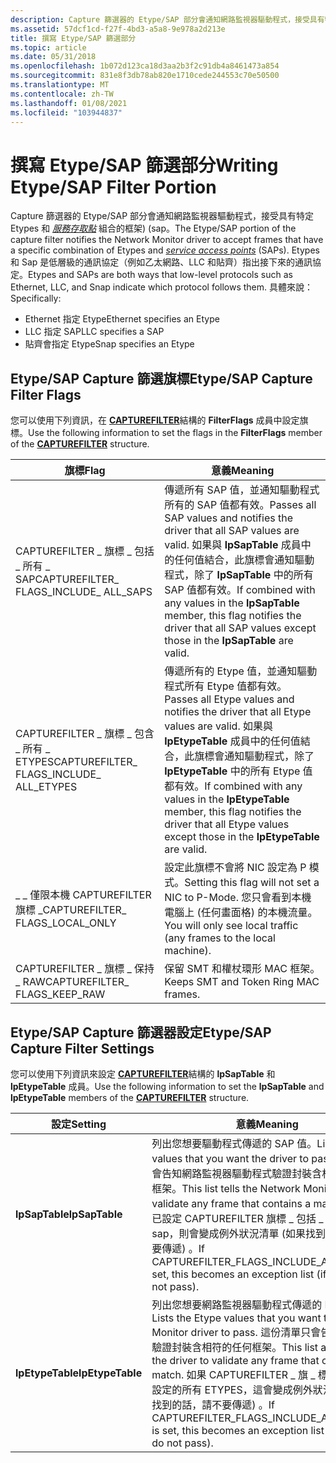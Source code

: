 ```yaml
---
description: Capture 篩選器的 Etype/SAP 部分會通知網路監視器驅動程式，接受具有特定 Etypes 和服務存取點組合的框架)  (Sap。
ms.assetid: 57dcf1cd-f27f-4bd3-a5a8-9e978a2d213e
title: 撰寫 Etype/SAP 篩選部分
ms.topic: article
ms.date: 05/31/2018
ms.openlocfilehash: 1b072d123ca18d3aa2b3f2c91db4a8461473a854
ms.sourcegitcommit: 831e8f3db78ab820e1710cede244553c70e50500
ms.translationtype: MT
ms.contentlocale: zh-TW
ms.lasthandoff: 01/08/2021
ms.locfileid: "103944837"
---
```

# <a name="writing-etypesap-filter-portion"></a><span data-ttu-id="6e3a3-103">撰寫 Etype/SAP 篩選部分</span><span class="sxs-lookup"><span data-stu-id="6e3a3-103">Writing Etype/SAP Filter Portion</span></span>

<span data-ttu-id="6e3a3-104">Capture 篩選器的 Etype/SAP 部分會通知網路監視器驅動程式，接受具有特定 Etypes 和 [*服務存取點*](s.md) 組合的框架)  (sap。</span><span class="sxs-lookup"><span data-stu-id="6e3a3-104">The Etype/SAP portion of the capture filter notifies the Network Monitor driver to accept frames that have a specific combination of Etypes and [*service access points*](s.md) (SAPs).</span></span> <span data-ttu-id="6e3a3-105">Etypes 和 Sap 是低層級的通訊協定（例如乙太網路、LLC 和貼齊）指出接下來的通訊協定。</span><span class="sxs-lookup"><span data-stu-id="6e3a3-105">Etypes and SAPs are both ways that low-level protocols such as Ethernet, LLC, and Snap indicate which protocol follows them.</span></span> <span data-ttu-id="6e3a3-106">具體來說：</span><span class="sxs-lookup"><span data-stu-id="6e3a3-106">Specifically:</span></span>

-   <span data-ttu-id="6e3a3-107">Ethernet 指定 Etype</span><span class="sxs-lookup"><span data-stu-id="6e3a3-107">Ethernet specifies an Etype</span></span>
-   <span data-ttu-id="6e3a3-108">LLC 指定 SAP</span><span class="sxs-lookup"><span data-stu-id="6e3a3-108">LLC specifies a SAP</span></span>
-   <span data-ttu-id="6e3a3-109">貼齊會指定 Etype</span><span class="sxs-lookup"><span data-stu-id="6e3a3-109">Snap specifies an Etype</span></span>

## <a name="etypesap-capture-filter-flags"></a><span data-ttu-id="6e3a3-110">Etype/SAP Capture 篩選旗標</span><span class="sxs-lookup"><span data-stu-id="6e3a3-110">Etype/SAP Capture Filter Flags</span></span>

<span data-ttu-id="6e3a3-111">您可以使用下列資訊，在 [**CAPTUREFILTER**](capturefilter.md)結構的 **FilterFlags** 成員中設定旗標。</span><span class="sxs-lookup"><span data-stu-id="6e3a3-111">Use the following information to set the flags in the **FilterFlags** member of the [**CAPTUREFILTER**](capturefilter.md) structure.</span></span>



| <span data-ttu-id="6e3a3-112">旗標</span><span class="sxs-lookup"><span data-stu-id="6e3a3-112">Flag</span></span>                                         | <span data-ttu-id="6e3a3-113">意義</span><span class="sxs-lookup"><span data-stu-id="6e3a3-113">Meaning</span></span>                                                                                                                                                                                                                                                     |
|----------------------------------------------|-------------------------------------------------------------------------------------------------------------------------------------------------------------------------------------------------------------------------------------------------------------|
| <span data-ttu-id="6e3a3-114">CAPTUREFILTER \_ 旗標 \_ 包括 \_ 所有 \_ SAP</span><span class="sxs-lookup"><span data-stu-id="6e3a3-114">CAPTUREFILTER\_ FLAGS\_INCLUDE\_ ALL\_SAPS</span></span>   | <span data-ttu-id="6e3a3-115">傳遞所有 SAP 值，並通知驅動程式所有的 SAP 值都有效。</span><span class="sxs-lookup"><span data-stu-id="6e3a3-115">Passes all SAP values and notifies the driver that all SAP values are valid.</span></span> <span data-ttu-id="6e3a3-116">如果與 **lpSapTable** 成員中的任何值結合，此旗標會通知驅動程式，除了 **lpSapTable** 中的所有 SAP 值都有效。</span><span class="sxs-lookup"><span data-stu-id="6e3a3-116">If combined with any values in the **lpSapTable** member, this flag notifies the driver that all SAP values except those in the **lpSapTable** are valid.</span></span><br/>           |
| <span data-ttu-id="6e3a3-117">CAPTUREFILTER \_ 旗標 \_ 包含 \_ 所有 \_ ETYPES</span><span class="sxs-lookup"><span data-stu-id="6e3a3-117">CAPTUREFILTER\_ FLAGS\_INCLUDE\_ ALL\_ETYPES</span></span> | <span data-ttu-id="6e3a3-118">傳遞所有的 Etype 值，並通知驅動程式所有 Etype 值都有效。</span><span class="sxs-lookup"><span data-stu-id="6e3a3-118">Passes all Etype values and notifies the driver that all Etype values are valid.</span></span> <span data-ttu-id="6e3a3-119">如果與 **lpEtypeTable** 成員中的任何值結合，此旗標會通知驅動程式，除了 **lpEtypeTable** 中的所有 Etype 值都有效。</span><span class="sxs-lookup"><span data-stu-id="6e3a3-119">If combined with any values in the **lpEtypeTable** member, this flag notifies the driver that all Etype values except those in the **lpEtypeTable** are valid.</span></span><br/> |
| <span data-ttu-id="6e3a3-120">\_ \_ 僅限本機 CAPTUREFILTER 旗標 \_</span><span class="sxs-lookup"><span data-stu-id="6e3a3-120">CAPTUREFILTER\_ FLAGS\_LOCAL\_ONLY</span></span>           | <span data-ttu-id="6e3a3-121">設定此旗標不會將 NIC 設定為 P 模式。</span><span class="sxs-lookup"><span data-stu-id="6e3a3-121">Setting this flag will not set a NIC to P-Mode.</span></span> <span data-ttu-id="6e3a3-122">您只會看到本機電腦上 (任何畫面格) 的本機流量。</span><span class="sxs-lookup"><span data-stu-id="6e3a3-122">You will only see local traffic (any frames to the local machine).</span></span>                                                                                                                                          |
| <span data-ttu-id="6e3a3-123">CAPTUREFILTER \_ 旗標 \_ 保持 \_ RAW</span><span class="sxs-lookup"><span data-stu-id="6e3a3-123">CAPTUREFILTER\_ FLAGS\_KEEP\_RAW</span></span>             | <span data-ttu-id="6e3a3-124">保留 SMT 和權杖環形 MAC 框架。</span><span class="sxs-lookup"><span data-stu-id="6e3a3-124">Keeps SMT and Token Ring MAC frames.</span></span>                                                                                                                                                                                                                        |



 

## <a name="etypesap-capture-filter-settings"></a><span data-ttu-id="6e3a3-125">Etype/SAP Capture 篩選器設定</span><span class="sxs-lookup"><span data-stu-id="6e3a3-125">Etype/SAP Capture Filter Settings</span></span>

<span data-ttu-id="6e3a3-126">您可以使用下列資訊來設定 [**CAPTUREFILTER**](capturefilter.md)結構的 **lpSapTable** 和 **lpEtypeTable** 成員。</span><span class="sxs-lookup"><span data-stu-id="6e3a3-126">Use the following information to set the **lpSapTable** and **lpEtypeTable** members of the [**CAPTUREFILTER**](capturefilter.md) structure.</span></span>



| <span data-ttu-id="6e3a3-127">設定</span><span class="sxs-lookup"><span data-stu-id="6e3a3-127">Setting</span></span>          | <span data-ttu-id="6e3a3-128">意義</span><span class="sxs-lookup"><span data-stu-id="6e3a3-128">Meaning</span></span>                                                                                                                                                                                                                                                              |
|------------------|----------------------------------------------------------------------------------------------------------------------------------------------------------------------------------------------------------------------------------------------------------------------|
| <span data-ttu-id="6e3a3-129">**lpSapTable**</span><span class="sxs-lookup"><span data-stu-id="6e3a3-129">**lpSapTable**</span></span>   | <span data-ttu-id="6e3a3-130">列出您想要驅動程式傳遞的 SAP 值。</span><span class="sxs-lookup"><span data-stu-id="6e3a3-130">Lists the SAP values that you want the driver to pass.</span></span> <span data-ttu-id="6e3a3-131">這份清單會告知網路監視器驅動程式驗證封裝含相符項的任何框架。</span><span class="sxs-lookup"><span data-stu-id="6e3a3-131">This list tells the Network Monitor driver to validate any frame that contains a match.</span></span> <span data-ttu-id="6e3a3-132">如果 \_ 已設定 CAPTUREFILTER 旗標 \_ 包括 \_ 所有 \_ sap，則會變成例外狀況清單 (如果找到的話，請不要傳遞) 。</span><span class="sxs-lookup"><span data-stu-id="6e3a3-132">If CAPTUREFILTER\_FLAGS\_INCLUDE\_ALL\_SAPS is set, this becomes an exception list (if found, do not pass).</span></span>           |
| <span data-ttu-id="6e3a3-133">**lpEtypeTable**</span><span class="sxs-lookup"><span data-stu-id="6e3a3-133">**lpEtypeTable**</span></span> | <span data-ttu-id="6e3a3-134">列出您想要網路監視器驅動程式傳遞的 Etype 值。</span><span class="sxs-lookup"><span data-stu-id="6e3a3-134">Lists the Etype values that you want the Network Monitor driver to pass.</span></span> <span data-ttu-id="6e3a3-135">這份清單只會告知驅動程式驗證封裝含相符的任何框架。</span><span class="sxs-lookup"><span data-stu-id="6e3a3-135">This list alone tells the driver to validate any frame that contains a match.</span></span> <span data-ttu-id="6e3a3-136">如果 CAPTUREFILTER \_ 旗 \_ 標 \_ 包含 \_ 已設定的所有 ETYPES，這會變成例外狀況清單 (如果找到的話，請不要傳遞) 。</span><span class="sxs-lookup"><span data-stu-id="6e3a3-136">If CAPTUREFILTER\_FLAGS\_INCLUDE\_ALL\_ETYPES is set, this becomes an exception list (if found, do not pass).</span></span> |



 

 

 




